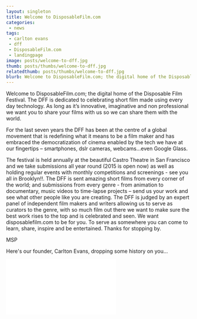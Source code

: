```yaml
---
layout: singleton
title: Welcome to DisposableFilm.com
categories:
 - news
tags:
 - carlton evans
 - dff
 - DisposableFilm.com
 - landingpage
image: posts/welcome-to-dff.jpg
thumb: posts/thumbs/welcome-to-dff.jpg
relatedthumb: posts/thumbs/welcome-to-dff.jpg
blurb: Welcome to DisposableFilm.com; the digital home of the Disposable Film Festival. The DFF is dedicated to celebrating short film made using every day technology. As long as it’s innovative, imaginative and non professional we want you to share your films with us so we can share them with the world.
---
```


Welcome to DisposableFilm.com; the digital home of the Disposable Film Festival. The DFF is dedicated to celebrating short film made using every day technology. As long as it’s innovative, imaginative and non professional we want you to share your films with us so we can share them with the world.

For the last seven years the DFF has been at the centre of a global movement that is redefining what it means to be a film maker and has embraced the democratization of cinema enabled by the tech we have at our fingertips – smartphones, dslr cameras, webcams...even Google Glass.

The festival is held annually at the beautiful Castro Theatre in San Francisco and we take submissions all year round (2015 is open now) as well as holding regular events with monthly competitions and screenings - see you all in Brooklyn!!. The DFF is sent amazing short films from every corner of the world; and submissions from every genre - from animation to documentary, music videos to time-lapse projects – send us your work and see what other people like you are creating. The DFF is judged by an expert panel of independent film makers and writers allowing us to serve as curators to the genre, with so much film out there we want to make sure the best work rises to the top and is celebrated and seen.  We want disposablefilm.com to be for you. To serve as somewhere you can come to learn, share, inspire and be entertained.  Thanks for stopping by.

MSP

Here's our founder, Carlton Evans, dropping some history on you...

<iframe class="youtube" src="//www.youtube.com/embed/sx9Zu5GrSi8" frameborder="0">  </iframe>